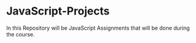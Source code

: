 # JavaScript-Projects
In this Repository will be JavaScript  Assignments that will be done during the course.

